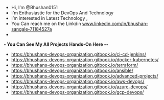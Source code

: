 -  Hi, I’m @Bhushan0151
-  I'm Enthusiastic for the DevOps And Technology
-  I’m interested in Latest Technology , 
-  You Can reach me on the Linkdin www.linkedin.com/in/bhushan-sangale-71184527a
-  

**- You Can See My All Projects Hands-On Here --**

- https://bhushans-devops-organization.gitbook.io/ci-cd-jenkins/
- https://bhushans-devops-organization.gitbook.io/docker-kubernetes/
- https://bhushans-devops-organization.gitbook.io/terraform/
- https://bhushans-devops-organization.gitbook.io/ansible/
- https://bhushans-devops-organization.gitbook.io/advanced-projects/
- https://bhushans-devops-organization.gitbook.io/aws-devops/
- https://bhushans-devops-organization.gitbook.io/azure-devops/
- https://bhushans-devops-organization.gitbook.io/gcp-devops/


<!---
Bhushan0151/Bhushan0151 is a ✨ special ✨ repository because its `README.md` (this file) appears on your GitHub profile.
You can click the Preview link to take a look at your changes.
--->
